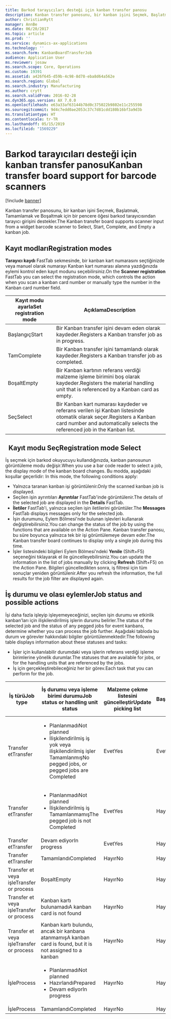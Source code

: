 ```yaml
---
title: Barkod tarayıcıları desteği için kanban transfer panosu
description: Kanban transfer panosunu, bir kanban işini Seçmek, Başlatmak, Tamamlamak ve Boşaltmak için bir pencere öğesi barkod tarayıcısından tarayıcı girişini destekler.
author: ChristianRytt
manager: AnnBe
ms.date: 06/20/2017
ms.topic: article
ms.prod: ''
ms.service: dynamics-ax-applications
ms.technology: ''
ms.search.form: KanbanBoardTransferJob
audience: Application User
ms.reviewer: josaw
ms.search.scope: Core, Operations
ms.custom: 19391
ms.assetid: a426f645-d59b-4c98-8d78-eba8d64a562e
ms.search.region: Global
ms.search.industry: Manufacturing
ms.author: crytt
ms.search.validFrom: 2016-02-28
ms.dyn365.ops.version: AX 7.0.0
ms.openlocfilehash: e63a33af63144b78d0c375022b9802e11c255598
ms.sourcegitcommit: 9d4c7edd0ae2053c37c7d81cdd180b16bf3a9d3b
ms.translationtype: HT
ms.contentlocale: tr-TR
ms.lasthandoff: 05/15/2019
ms.locfileid: "1569229"
---
```

# <a name="kanban-transfer-board-support-for-barcode-scanners"></a><span data-ttu-id="1973c-103">Barkod tarayıcıları desteği için kanban transfer panosu</span><span class="sxs-lookup"><span data-stu-id="1973c-103">Kanban transfer board support for barcode scanners</span></span>

[!include [banner](../includes/banner.md)]

<span data-ttu-id="1973c-104">Kanban transfer panosunu, bir kanban işini Seçmek, Başlatmak, Tamamlamak ve Boşaltmak için bir pencere öğesi barkod tarayıcısından tarayıcı girişini destekler.</span><span class="sxs-lookup"><span data-stu-id="1973c-104">The Kanban transfer board supports scanner input from a widget barcode scanner to Select, Start, Complete, and Empty a kanban job.</span></span>

<a name="registration-modes"></a><span data-ttu-id="1973c-105">Kayıt modları</span><span class="sxs-lookup"><span data-stu-id="1973c-105">Registration modes</span></span>
------------------

<span data-ttu-id="1973c-106">**Tarayıcı kaydı** FastTab sekmesinde, bir kanban kart numarasını seçtiğinizde veya manuel olarak numarayı Kanban kart numarası alanına yazdığınızda eylemi kontrol eden kayıt modunu seçebilirsiniz.</span><span class="sxs-lookup"><span data-stu-id="1973c-106">On the **Scanner registration** FastTab you can select the registration mode, which controls the action when you scan a kanban card number or manually type the number in the Kanban card number field.</span></span>

| <span data-ttu-id="1973c-107">Kayıt modu ayarla</span><span class="sxs-lookup"><span data-stu-id="1973c-107">Set registration mode</span></span> | <span data-ttu-id="1973c-108">Açıklama</span><span class="sxs-lookup"><span data-stu-id="1973c-108">Description</span></span>                                                                                     |
|-----------------------|-------------------------------------------------------------------------------------------------|
| <span data-ttu-id="1973c-109">Başlangıç</span><span class="sxs-lookup"><span data-stu-id="1973c-109">Start</span></span>                 | <span data-ttu-id="1973c-110">Bir Kanban transfer işini devam eden olarak kaydeder.</span><span class="sxs-lookup"><span data-stu-id="1973c-110">Registers a Kanban transfer job as in progress.</span></span>                                                 |
| <span data-ttu-id="1973c-111">Tam</span><span class="sxs-lookup"><span data-stu-id="1973c-111">Complete</span></span>              | <span data-ttu-id="1973c-112">Bir Kanban transfer işini tamamlandı olarak kaydeder.</span><span class="sxs-lookup"><span data-stu-id="1973c-112">Registers a Kanban transfer job as completed.</span></span>                                                   |
| <span data-ttu-id="1973c-113">Boşalt</span><span class="sxs-lookup"><span data-stu-id="1973c-113">Empty</span></span>                 | <span data-ttu-id="1973c-114">Bir Kanban kartının referans verdiği malzeme işleme birimini boş olarak kaydeder.</span><span class="sxs-lookup"><span data-stu-id="1973c-114">Registers the material handling unit that is referenced by a Kanban card as empty.</span></span>              |
| <span data-ttu-id="1973c-115">Seç</span><span class="sxs-lookup"><span data-stu-id="1973c-115">Select</span></span>                | <span data-ttu-id="1973c-116">Bir Kanban kart numarası kaydeder ve referans verilen işi Kanban listesinde otomatik olarak seçer.</span><span class="sxs-lookup"><span data-stu-id="1973c-116">Registers a Kanban card number and automatically selects the referenced job in the Kanban list.</span></span> |

 
<span data-ttu-id="1973c-117">Kayıt modu Seç</span><span class="sxs-lookup"><span data-stu-id="1973c-117">Registration mode Select</span></span>
------------------------

<span data-ttu-id="1973c-118">İş seçmek için barkod okuyucuyu kullandığınızda, kanban panosunun görüntüleme modu değişir.</span><span class="sxs-lookup"><span data-stu-id="1973c-118">When you use a bar code reader to select a job, the display mode of the kanban board changes.</span></span><span data-ttu-id="1973c-119"> Bu modda, aşağıdaki koşullar geçerlidir:</span><span class="sxs-lookup"><span data-stu-id="1973c-119"> In this mode, the following conditions apply:</span></span>

-   <span data-ttu-id="1973c-120">Yalnızca taranan kanban işi görüntülenir.</span><span class="sxs-lookup"><span data-stu-id="1973c-120">Only the scanned kanban job is displayed.</span></span>
-   <span data-ttu-id="1973c-121">Seçilen işin ayrıntıları **Ayrıntılar** FastTab'inde görüntülenir.</span><span class="sxs-lookup"><span data-stu-id="1973c-121">The details of the selected job are displayed in the **Details** FastTab.</span></span>
-   <span data-ttu-id="1973c-122">**İletiler** FastTab'i, yalnızca seçilen işin iletilerini görüntüler.</span><span class="sxs-lookup"><span data-stu-id="1973c-122">The **Messages** FastTab displays messages only for the selected job.</span></span>
-   <span data-ttu-id="1973c-123">İşin durumunu, Eylem Bölmesi'nde bulunan işlevleri kullanarak değiştirebilirsiniz.</span><span class="sxs-lookup"><span data-stu-id="1973c-123">You can change the status of the job by using the functions that are available on the Action Pane.</span></span> <span data-ttu-id="1973c-124">Kanban transfer panosu, bu süre boyunca yalnızca tek bir işi görüntülemeye devam eder.</span><span class="sxs-lookup"><span data-stu-id="1973c-124">The Kanban transfer board continues to display only a single job during this time.</span></span>
-   <span data-ttu-id="1973c-125">İşler listesindeki bilgileri Eylem Bölmesi'ndeki **Yenile** (Shift+F5) seçeneğini tıklayarak el ile güncelleyebilirsiniz.</span><span class="sxs-lookup"><span data-stu-id="1973c-125">You can update the information in the list of jobs manually by clicking **Refresh** (Shift+F5) on the Action Pane.</span></span> <span data-ttu-id="1973c-126">Bilgileri güncelledikten sonra, iş filtresi için tüm sonuçlar yeniden görüntülenir.</span><span class="sxs-lookup"><span data-stu-id="1973c-126">After you refresh the information, the full results for the job filter are displayed again.</span></span>

## <a name="job-status-and-possible-actions"></a><span data-ttu-id="1973c-127">İş durumu ve olası eylemler</span><span class="sxs-lookup"><span data-stu-id="1973c-127">Job status and possible actions</span></span>
<span data-ttu-id="1973c-128">İşi daha fazla işleyip işleyemeyeceğinizi, seçilen işin durumu ve etkinlik kanban'ları için ilişkilendirilmiş işlerin durumu belirler.</span><span class="sxs-lookup"><span data-stu-id="1973c-128">The status of the selected job and the status of any pegged jobs for event kanbans, determine whether you can process the job further.</span></span> <span data-ttu-id="1973c-129">Aşağıdaki tabloda bu durum ve görevler hakkındaki bilgiler görüntülenmektedir:</span><span class="sxs-lookup"><span data-stu-id="1973c-129">The following table displays information about these statuses and tasks:</span></span>
-   <span data-ttu-id="1973c-130">İşler için kullanılabilir durumdaki veya işlerin referans verdiği işleme birimlerine yönelik durumlar.</span><span class="sxs-lookup"><span data-stu-id="1973c-130">The statuses that are available for jobs, or for the handling units that are referenced by the jobs.</span></span>
-   <span data-ttu-id="1973c-131">İş için gerçekleştirebileceğiniz her bir görev.</span><span class="sxs-lookup"><span data-stu-id="1973c-131">Each task that you can perform for the job.</span></span>

<table>
<colgroup>
<col width="12%" />
<col width="12%" />
<col width="12%" />
<col width="12%" />
<col width="12%" />
<col width="12%" />
<col width="12%" />
<col width="12%" />
</colgroup>
<thead>
<tr class="header">
<th><span data-ttu-id="1973c-132">İş türü</span><span class="sxs-lookup"><span data-stu-id="1973c-132">Job type</span></span></th>
<th><span data-ttu-id="1973c-133">İş durumu veya işleme birimi durumu</span><span class="sxs-lookup"><span data-stu-id="1973c-133">Job status or handling unit status</span></span></th>
<th><span data-ttu-id="1973c-134">Malzeme çekme listesini güncelleştir</span><span class="sxs-lookup"><span data-stu-id="1973c-134">Update picking list</span></span></th>
<th><span data-ttu-id="1973c-135">Başlangıç</span><span class="sxs-lookup"><span data-stu-id="1973c-135">Start</span></span></th>
<th><span data-ttu-id="1973c-136">Kaydı güncelleştir</span><span class="sxs-lookup"><span data-stu-id="1973c-136">Update registration</span></span></th>
<th><span data-ttu-id="1973c-137">Tam</span><span class="sxs-lookup"><span data-stu-id="1973c-137">Complete</span></span></th>
<th><span data-ttu-id="1973c-138">Boşalt</span><span class="sxs-lookup"><span data-stu-id="1973c-138">Empty</span></span></th>
<th><span data-ttu-id="1973c-139">Olay kanbanları oluştur</span><span class="sxs-lookup"><span data-stu-id="1973c-139">Create event kanbans</span></span></th>
</tr>
</thead>
<tbody>
<tr class="odd">
<td><span data-ttu-id="1973c-140">Transfer et</span><span class="sxs-lookup"><span data-stu-id="1973c-140">Transfer</span></span></td>
<td><ul>
<li><span data-ttu-id="1973c-141">Planlanmadı</span><span class="sxs-lookup"><span data-stu-id="1973c-141">Not planned</span></span></li>
<li><span data-ttu-id="1973c-142">İlişkilendirilmiş iş yok veya ilişkilendirilmiş işler Tamamlanmış</span><span class="sxs-lookup"><span data-stu-id="1973c-142">No pegged jobs, or pegged jobs are Completed</span></span></li>
</ul></td>
<td><span data-ttu-id="1973c-143">Evet</span><span class="sxs-lookup"><span data-stu-id="1973c-143">Yes</span></span></td>
<td><span data-ttu-id="1973c-144">Evet</span><span class="sxs-lookup"><span data-stu-id="1973c-144">Yes</span></span></td>
<td><span data-ttu-id="1973c-145">Evet</span><span class="sxs-lookup"><span data-stu-id="1973c-145">Yes</span></span></td>
<td><span data-ttu-id="1973c-146">Evet</span><span class="sxs-lookup"><span data-stu-id="1973c-146">Yes</span></span></td>
<td><span data-ttu-id="1973c-147">Hayır</span><span class="sxs-lookup"><span data-stu-id="1973c-147">No</span></span></td>
<td><span data-ttu-id="1973c-148">Evet</span><span class="sxs-lookup"><span data-stu-id="1973c-148">Yes</span></span></td>
</tr>
<tr class="even">
<td><span data-ttu-id="1973c-149">Transfer et</span><span class="sxs-lookup"><span data-stu-id="1973c-149">Transfer</span></span></td>
<td><ul>
<li><span data-ttu-id="1973c-150">Planlanmadı</span><span class="sxs-lookup"><span data-stu-id="1973c-150">Not planned</span></span></li>
<li><span data-ttu-id="1973c-151">İlişkilendirilmiş iş Tamamlanmamış</span><span class="sxs-lookup"><span data-stu-id="1973c-151">The pegged job is not Completed</span></span></li>
</ul></td>
<td><span data-ttu-id="1973c-152">Evet</span><span class="sxs-lookup"><span data-stu-id="1973c-152">Yes</span></span></td>
<td><span data-ttu-id="1973c-153">Hayır</span><span class="sxs-lookup"><span data-stu-id="1973c-153">No</span></span></td>
<td><span data-ttu-id="1973c-154">Evet</span><span class="sxs-lookup"><span data-stu-id="1973c-154">Yes</span></span></td>
<td><span data-ttu-id="1973c-155">Hayır</span><span class="sxs-lookup"><span data-stu-id="1973c-155">No</span></span></td>
<td><span data-ttu-id="1973c-156">Hayır</span><span class="sxs-lookup"><span data-stu-id="1973c-156">No</span></span></td>
<td><span data-ttu-id="1973c-157">Hayır</span><span class="sxs-lookup"><span data-stu-id="1973c-157">No</span></span></td>
</tr>
<tr class="odd">
<td><span data-ttu-id="1973c-158">Transfer et</span><span class="sxs-lookup"><span data-stu-id="1973c-158">Transfer</span></span></td>
<td><span data-ttu-id="1973c-159">Devam ediyor</span><span class="sxs-lookup"><span data-stu-id="1973c-159">In progress</span></span></td>
<td><span data-ttu-id="1973c-160">Evet</span><span class="sxs-lookup"><span data-stu-id="1973c-160">Yes</span></span></td>
<td><span data-ttu-id="1973c-161">Hayır</span><span class="sxs-lookup"><span data-stu-id="1973c-161">No</span></span></td>
<td><span data-ttu-id="1973c-162">Evet</span><span class="sxs-lookup"><span data-stu-id="1973c-162">Yes</span></span></td>
<td><span data-ttu-id="1973c-163">Evet</span><span class="sxs-lookup"><span data-stu-id="1973c-163">Yes</span></span></td>
<td><span data-ttu-id="1973c-164">Hayır</span><span class="sxs-lookup"><span data-stu-id="1973c-164">No</span></span></td>
<td><span data-ttu-id="1973c-165">Hayır</span><span class="sxs-lookup"><span data-stu-id="1973c-165">No</span></span></td>
</tr>
<tr class="even">
<td><span data-ttu-id="1973c-166">Transfer et</span><span class="sxs-lookup"><span data-stu-id="1973c-166">Transfer</span></span></td>
<td><span data-ttu-id="1973c-167">Tamamlandı</span><span class="sxs-lookup"><span data-stu-id="1973c-167">Completed</span></span></td>
<td><span data-ttu-id="1973c-168">Hayır</span><span class="sxs-lookup"><span data-stu-id="1973c-168">No</span></span></td>
<td><span data-ttu-id="1973c-169">Hayır</span><span class="sxs-lookup"><span data-stu-id="1973c-169">No</span></span></td>
<td><span data-ttu-id="1973c-170">Hayır</span><span class="sxs-lookup"><span data-stu-id="1973c-170">No</span></span></td>
<td><span data-ttu-id="1973c-171">Hayır</span><span class="sxs-lookup"><span data-stu-id="1973c-171">No</span></span></td>
<td><span data-ttu-id="1973c-172">Evet</span><span class="sxs-lookup"><span data-stu-id="1973c-172">Yes</span></span></td>
<td><span data-ttu-id="1973c-173">Hayır</span><span class="sxs-lookup"><span data-stu-id="1973c-173">No</span></span></td>
</tr>
<tr class="odd">
<td><span data-ttu-id="1973c-174">Transfer et veya işle</span><span class="sxs-lookup"><span data-stu-id="1973c-174">Transfer or process</span></span></td>
<td><span data-ttu-id="1973c-175">Boşalt</span><span class="sxs-lookup"><span data-stu-id="1973c-175">Empty</span></span></td>
<td><span data-ttu-id="1973c-176">Hayır</span><span class="sxs-lookup"><span data-stu-id="1973c-176">No</span></span></td>
<td><span data-ttu-id="1973c-177">Hayır</span><span class="sxs-lookup"><span data-stu-id="1973c-177">No</span></span></td>
<td><span data-ttu-id="1973c-178">Hayır</span><span class="sxs-lookup"><span data-stu-id="1973c-178">No</span></span></td>
<td><span data-ttu-id="1973c-179">Hayır</span><span class="sxs-lookup"><span data-stu-id="1973c-179">No</span></span></td>
<td><span data-ttu-id="1973c-180">Hayır</span><span class="sxs-lookup"><span data-stu-id="1973c-180">No</span></span></td>
<td><span data-ttu-id="1973c-181">Hayır</span><span class="sxs-lookup"><span data-stu-id="1973c-181">No</span></span></td>
</tr>
<tr class="even">
<td><span data-ttu-id="1973c-182">Transfer et veya işle</span><span class="sxs-lookup"><span data-stu-id="1973c-182">Transfer or process</span></span></td>
<td><span data-ttu-id="1973c-183">Kanban kartı bulunamadı</span><span class="sxs-lookup"><span data-stu-id="1973c-183">A kanban card is not found</span></span></td>
<td><span data-ttu-id="1973c-184">Hayır</span><span class="sxs-lookup"><span data-stu-id="1973c-184">No</span></span></td>
<td><span data-ttu-id="1973c-185">Hayır</span><span class="sxs-lookup"><span data-stu-id="1973c-185">No</span></span></td>
<td><span data-ttu-id="1973c-186">Hayır</span><span class="sxs-lookup"><span data-stu-id="1973c-186">No</span></span></td>
<td><span data-ttu-id="1973c-187">Hayır</span><span class="sxs-lookup"><span data-stu-id="1973c-187">No</span></span></td>
<td><span data-ttu-id="1973c-188">Hayır</span><span class="sxs-lookup"><span data-stu-id="1973c-188">No</span></span></td>
<td><span data-ttu-id="1973c-189">Hayır</span><span class="sxs-lookup"><span data-stu-id="1973c-189">No</span></span></td>
</tr>
<tr class="odd">
<td><span data-ttu-id="1973c-190">Transfer et veya işle</span><span class="sxs-lookup"><span data-stu-id="1973c-190">Transfer or process</span></span></td>
<td><span data-ttu-id="1973c-191">Kanban kartı bulundu, ancak bir kanbana atanmamış</span><span class="sxs-lookup"><span data-stu-id="1973c-191">A kanban card is found, but it is not assigned to a kanban</span></span></td>
<td><span data-ttu-id="1973c-192">Hayır</span><span class="sxs-lookup"><span data-stu-id="1973c-192">No</span></span></td>
<td><span data-ttu-id="1973c-193">Hayır</span><span class="sxs-lookup"><span data-stu-id="1973c-193">No</span></span></td>
<td><span data-ttu-id="1973c-194">Hayır</span><span class="sxs-lookup"><span data-stu-id="1973c-194">No</span></span></td>
<td><span data-ttu-id="1973c-195">Hayır</span><span class="sxs-lookup"><span data-stu-id="1973c-195">No</span></span></td>
<td><span data-ttu-id="1973c-196">Hayır</span><span class="sxs-lookup"><span data-stu-id="1973c-196">No</span></span></td>
<td><span data-ttu-id="1973c-197">Hayır</span><span class="sxs-lookup"><span data-stu-id="1973c-197">No</span></span></td>
</tr>
<tr class="even">
<td><span data-ttu-id="1973c-198">İşle</span><span class="sxs-lookup"><span data-stu-id="1973c-198">Process</span></span></td>
<td><ul>
<li><span data-ttu-id="1973c-199">Planlanmadı</span><span class="sxs-lookup"><span data-stu-id="1973c-199">Not planned</span></span></li>
<li><span data-ttu-id="1973c-200">Hazırlandı</span><span class="sxs-lookup"><span data-stu-id="1973c-200">Prepared</span></span></li>
<li><span data-ttu-id="1973c-201">Devam ediyor</span><span class="sxs-lookup"><span data-stu-id="1973c-201">In progress</span></span></li>
</ul></td>
<td><span data-ttu-id="1973c-202">Hayır</span><span class="sxs-lookup"><span data-stu-id="1973c-202">No</span></span></td>
<td><span data-ttu-id="1973c-203">Hayır</span><span class="sxs-lookup"><span data-stu-id="1973c-203">No</span></span></td>
<td><span data-ttu-id="1973c-204">Hayır</span><span class="sxs-lookup"><span data-stu-id="1973c-204">No</span></span></td>
<td><span data-ttu-id="1973c-205">Hayır</span><span class="sxs-lookup"><span data-stu-id="1973c-205">No</span></span></td>
<td><span data-ttu-id="1973c-206">Hayır</span><span class="sxs-lookup"><span data-stu-id="1973c-206">No</span></span></td>
<td><span data-ttu-id="1973c-207">Hayır</span><span class="sxs-lookup"><span data-stu-id="1973c-207">No</span></span></td>
</tr>
<tr class="odd">
<td><span data-ttu-id="1973c-208">İşle</span><span class="sxs-lookup"><span data-stu-id="1973c-208">Process</span></span></td>
<td><span data-ttu-id="1973c-209">Tamamlandı</span><span class="sxs-lookup"><span data-stu-id="1973c-209">Completed</span></span></td>
<td><span data-ttu-id="1973c-210">Hayır</span><span class="sxs-lookup"><span data-stu-id="1973c-210">No</span></span></td>
<td><span data-ttu-id="1973c-211">Hayır</span><span class="sxs-lookup"><span data-stu-id="1973c-211">No</span></span></td>
<td><span data-ttu-id="1973c-212">Hayır</span><span class="sxs-lookup"><span data-stu-id="1973c-212">No</span></span></td>
<td><span data-ttu-id="1973c-213">Hayır</span><span class="sxs-lookup"><span data-stu-id="1973c-213">No</span></span></td>
<td><span data-ttu-id="1973c-214">Hayır</span><span class="sxs-lookup"><span data-stu-id="1973c-214">No</span></span></td>
<td><span data-ttu-id="1973c-215">Hayır</span><span class="sxs-lookup"><span data-stu-id="1973c-215">No</span></span></td>
</tr>
</tbody>
</table>





